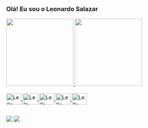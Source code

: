 ### Olá! Eu sou o Leonardo Salazar



<div>
  <a href="https://github.com/salazarleo">
  <img height="180em" src="https://github-readme-stats.vercel.app/api?username=salazarleo&show_icons=true&theme=dark&include_all_commits=true&count_private=true"/>
  <img height="180em" src="https://github-readme-stats.vercel.app/api/top-langs/?username=salazarleo&layout=compact&langs_count=16&theme=dark"/>
</div>

<div style="display: inline_block"><br>
  <img align="center" alt="Leo-html" height="30" width="40" src="https://cdn.jsdelivr.net/gh/devicons/devicon/icons/html5/html5-original.svg">
  <img align="center" alt="Leo-html" height="30" width="40" src="https://cdn.jsdelivr.net/gh/devicons/devicon/icons/css3/css3-original.svg">
  <img align="center" alt="Leo-html" height="30" width="40" src="https://cdn.jsdelivr.net/gh/devicons/devicon/icons/javascript/javascript-original.svg">
  <img align="center" alt="Leo-html" height="30" width="40" src="https://cdn.jsdelivr.net/gh/devicons/devicon/icons/python/python-original.svg">
  <img align="center" alt="Leo-html" height="30" width="40" src="https://cdn.jsdelivr.net/gh/devicons/devicon@latest/icons/threedsmax/threedsmax-original.svg" />
      
</div>

##

<div>
  <a href="https://www.instagram.com/salazarleo_/"><img src="https://img.shields.io/badge/Instagram-E4405F?style=for-the-badge&logo=instagram&logoColor=white" target="_blank"></a>
  <a href="https://www.linkedin.com/in/leonardo-salazar-400039239/"><img src="https://img.shields.io/badge/LinkedIn-0077B5?style=for-the-badge&logo=linkedin&logoColor=white" target="_blank"></a>
</div>
